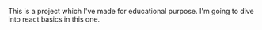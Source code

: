 This is a project which I've made for educational purpose. I'm going to dive into react basics in this one.

